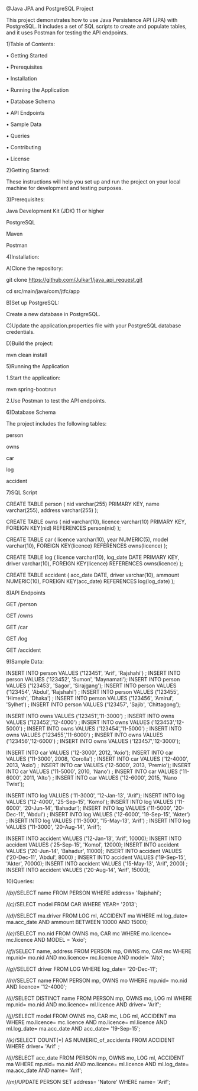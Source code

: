 @Java JPA and PostgreSQL Project


This project demonstrates how to use Java Persistence API (JPA) with PostgreSQL. It includes a set of SQL scripts to create and populate tables, and it uses Postman for testing the API endpoints.


1)Table of Contents:

•	Getting Started

•	Prerequisites

•	Installation

•	Running the Application

•	Database Schema

•	API Endpoints

•	Sample Data

•	Queries

•	Contributing

•	License



2)Getting Started:

These instructions will help you set up and run the project on your local machine for development and testing purposes.


3)Prerequisites:

Java Development Kit (JDK) 11 or higher

PostgreSQL

Maven

Postman

4)Installation:


A)Clone the repository:

git clone https://github.com/Julkar1/java_api_request.git

cd src/main/java/com/jtfc/app



B)Set up PostgreSQL:

Create a new database in PostgreSQL.

C)Update the application.properties file with your PostgreSQL database credentials.


D)Build the project:

mvn clean install



5)Running the Application


1.Start the application:

mvn spring-boot:run



2.Use Postman to test the API endpoints.




6)Database Schema

The project includes the following tables:

person

owns

car

log

accident





7)SQL Script

CREATE TABLE person (
nid varchar(255) PRIMARY KEY,
name varchar(255), 
address varchar(255)
);

CREATE TABLE owns (
nid varchar(10), 
licence varchar(10) PRIMARY KEY, 
FOREIGN KEY(nid) REFERENCES person(nid)
);

CREATE TABLE car (
licence varchar(10),
year NUMERIC(5),
model varchar(10),
FOREIGN KEY(licence) REFERENCES owns(licence)
);

CREATE TABLE log (
licence varchar(10),
log_date DATE PRIMARY KEY,
driver varchar(10),
FOREIGN KEY(licence) REFERENCES owns(licence)
);

CREATE TABLE accident (
acc_date DATE,
driver varchar(10),
ammount NUMERIC(10),
FOREIGN KEY(acc_date) REFERENCES log(log_date)
);




8)API Endpoints


GET /person

GET /owns

GET /car

GET /log

GET /accident



9)Sample Data:



INSERT INTO person VALUES ('123451', 'Arif', 'Rajshahi') ;
INSERT INTO person VALUES ('123452', 'Sumon', 'Maynamati'); 
INSERT INTO person VALUES ('123453', 'Sagor', 'Sirajgang'); 
INSERT INTO person VALUES ('123454', 'Abdul', 'Rajshahi') ;
INSERT INTO person VALUES ('123455', 'Himesh', 'Dhaka') ;
INSERT INTO person VALUES ('123456', 'Amirul', 'Sylhet') ;
INSERT INTO person VALUES ('123457', 'Sajib', 'Chittagong');


INSERT INTO owns VALUES ('123451','11-3000') ;
INSERT INTO owns VALUES ('123452','12-4000') ;
INSERT INTO owns VALUES ('123453','12-5000') ;
INSERT INTO owns VALUES ('123454','11-5000') ;
INSERT INTO owns VALUES ('123455','11-6000') ;
INSERT INTO owns VALUES ('123456','12-6000') ;
INSERT INTO owns VALUES ('123457','12-3000');

INSERT INTO car VALUES ('12-3000', 2012, 'Axio');
INSERT INTO car VALUES ('11-3000', 2008, 'Corolla') ;
INSERT INTO car VALUES ('12-4000', 2013, 'Axio') ;
INSERT INTO car VALUES ('12-5000', 2013, 'Premio'); 
INSERT INTO car VALUES ('11-5000', 2010, 'Nano') ;
INSERT INTO car VALUES ('11-6000', 2011, 'Alto') ;
INSERT INTO car VALUES ('12-6000', 2015, 'Nano Twist');

INSERT INTO log VALUES ('11-3000', '12-Jan-13', 'Arif'); 
INSERT INTO log VALUES ('12-4000', '25-Sep-15', 'Komol'); 
INSERT INTO log VALUES ('11-6000', '20-Jun-14', 'Bahadur'); 
INSERT INTO log VALUES ('11-5000', '20-Dec-11', 'Abdul') ;
INSERT INTO log VALUES ('12-6000', '19-Sep-15', 'Akter') ;
INSERT INTO log VALUES ('11-3000', '15-May-13', 'Arif') ;
INSERT INTO log VALUES ('11-3000', '20-Aug-14', 'Arif');

INSERT INTO accident VALUES ('12-Jan-13', 'Arif', 10000); 
INSERT INTO accident VALUES ('25-Sep-15', 'Komol', 12000); 
INSERT INTO accident VALUES ('20-Jun-14', 'Bahadur', 11000); 
INSERT INTO accident VALUES ('20-Dec-11', 'Abdul', 8000) ;
INSERT INTO accident VALUES ('19-Sep-15', 'Akter', 70000);
INSERT INTO accident VALUES ('15-May-13', 'Arif', 2000) ;
INSERT INTO accident VALUES ('20-Aug-14', 'Arif', 15000);




10)Queries:



/*(b)*/SELECT name FROM PERSON WHERE address= 'Rajshahi';

/*(c)*/SELECT model FROM CAR WHERE YEAR= '2013';

/*(d)*/SELECT ma.driver FROM LOG ml, ACCIDENT ma WHERE ml.log_date= ma.acc_date AND ammount BETWEEN 10000 AND 15000;

/*(e)*/SELECT mo.nid FROM OWNS mo, CAR mc WHERE mo.licence= mc.licence AND MODEL = 'Axio';

/*(f)*/SELECT name, address FROM PERSON mp, OWNS mo, CAR mc WHERE mp.nid= mo.nid AND mo.licence= mc.licence AND model= 'Alto';

/*(g)*/SELECT driver FROM LOG WHERE log_date= '20-Dec-11';

/*(h)*/SELECT name FROM PERSON mp, OWNS mo WHERE mp.nid= mo.nid AND licence= '12-4000';

/*(i)*/SELECT DISTINCT name FROM PERSON mp, OWNS mo, LOG ml WHERE mp.nid= mo.nid AND mo.licence= ml.licence AND driver= 'Arif';

/*(j)*/SELECT model FROM OWNS mo, CAR mc, LOG ml, ACCIDENT ma WHERE mo.licence= mc.licence AND mo.licence= ml.licence AND ml.log_date= ma.acc_date AND acc_date= '19-Sep-15';

/*(k)*/SELECT COUNT(*) AS NUMERIC_of_accidents FROM ACCIDENT WHERE driver= 'Arif' ;

/*(l)*/SELECT acc_date FROM PERSON mp, OWNS mo, LOG ml, ACCIDENT ma WHERE mp.nid= mo.nid AND mo.licence= ml.licence AND ml.log_date= ma.acc_date AND name= 'Arif';

/*(m)*/UPDATE PERSON SET address= 'Natore' WHERE name= 'Arif';
